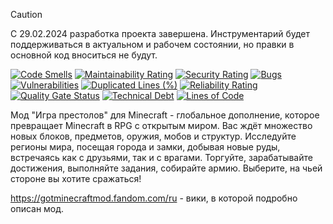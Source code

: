 > [!CAUTION]
> С 29.02.2024 разработка проекта завершена. Инструментарий будет поддерживаться в актуальном и рабочем состоянии, но
> правки в основной код вноситься не будут.

[![Code Smells][code_smells_badge]][code_smells_link]
[![Maintainability Rating][maintainability_rating_badge]][maintainability_rating_link]
[![Security Rating][security_rating_badge]][security_rating_link]
[![Bugs][bugs_badge]][bugs_link]
[![Vulnerabilities][vulnerabilities_badge]][vulnerabilities_link]
[![Duplicated Lines (%)][duplicated_lines_density_badge]][duplicated_lines_density_link]
[![Reliability Rating][reliability_rating_badge]][reliability_rating_link]
[![Quality Gate Status][quality_gate_status_badge]][quality_gate_status_link]
[![Technical Debt][technical_debt_badge]][technical_debt_link]
[![Lines of Code][lines_of_code_badge]][lines_of_code_link]

Мод "Игра престолов" для Minecraft - глобальное дополнение, которое превращает Minecraft в RPG c открытым миром. Вас
ждёт множество новых блоков, предметов, оружия, мобов и структур. Исследуйте регионы мира, посещая города и замки,
добывая новые руды, встречаясь как с друзьями, так и с врагами. Торгуйте, зарабатывайте достижения, выполняйте задания,
собирайте армию. Выберите, на чьей стороне вы хотите сражаться!

https://gotminecraftmod.fandom.com/ru - вики, в которой подробно описан мод.

<!----------------------------------------------------------------------------->

[code_smells_badge]: https://sonarcloud.io/api/project_badges/measure?project=Hummel009_Game-of-Thrones&metric=code_smells
[code_smells_link]: https://sonarcloud.io/summary/overall?id=Hummel009_Game-of-Thrones
[maintainability_rating_badge]: https://sonarcloud.io/api/project_badges/measure?project=Hummel009_Game-of-Thrones&metric=sqale_rating
[maintainability_rating_link]: https://sonarcloud.io/summary/overall?id=Hummel009_Game-of-Thrones
[security_rating_badge]: https://sonarcloud.io/api/project_badges/measure?project=Hummel009_Game-of-Thrones&metric=security_rating
[security_rating_link]: https://sonarcloud.io/summary/overall?id=Hummel009_Game-of-Thrones
[bugs_badge]: https://sonarcloud.io/api/project_badges/measure?project=Hummel009_Game-of-Thrones&metric=bugs
[bugs_link]: https://sonarcloud.io/summary/overall?id=Hummel009_Game-of-Thrones
[vulnerabilities_badge]: https://sonarcloud.io/api/project_badges/measure?project=Hummel009_Game-of-Thrones&metric=vulnerabilities
[vulnerabilities_link]: https://sonarcloud.io/summary/overall?id=Hummel009_Game-of-Thrones
[duplicated_lines_density_badge]: https://sonarcloud.io/api/project_badges/measure?project=Hummel009_Game-of-Thrones&metric=duplicated_lines_density
[duplicated_lines_density_link]: https://sonarcloud.io/summary/overall?id=Hummel009_Game-of-Thrones
[reliability_rating_badge]: https://sonarcloud.io/api/project_badges/measure?project=Hummel009_Game-of-Thrones&metric=reliability_rating
[reliability_rating_link]: https://sonarcloud.io/summary/overall?id=Hummel009_Game-of-Thrones
[quality_gate_status_badge]: https://sonarcloud.io/api/project_badges/measure?project=Hummel009_Game-of-Thrones&metric=alert_status
[quality_gate_status_link]: https://sonarcloud.io/summary/overall?id=Hummel009_Game-of-Thrones
[technical_debt_badge]: https://sonarcloud.io/api/project_badges/measure?project=Hummel009_Game-of-Thrones&metric=sqale_index
[technical_debt_link]: https://sonarcloud.io/summary/overall?id=Hummel009_Game-of-Thrones
[lines_of_code_badge]: https://sonarcloud.io/api/project_badges/measure?project=Hummel009_Game-of-Thrones&metric=ncloc
[lines_of_code_link]: https://sonarcloud.io/summary/overall?id=Hummel009_Game-of-Thrones

